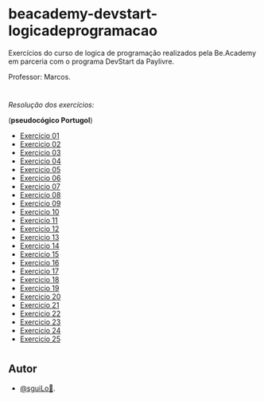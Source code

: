 
# beacademy-devstart-logicadeprogramacao

Exercícios do curso de logica de programação realizados pela Be.Academy em parceria com o programa DevStart da Paylivre.

Professor: Marcos.

#

*Resolução dos exercícios:*

(**pseudocógico Portugol**)


- [Exercício 01](./exercicio1-aula-03.ALG)
- [Exercicio 02](./exercicio2-aula-04.ALG)
- [Exercicio 03](./exercicio3-aula-05.ALG)
- [Exercicio 04](./exercicio4-aula-05.ALG)
- [Exercicio 05](./exercicio5-aula-06.ALG)
- [Exercicio 06](./exercicio6-aula-06.ALG)
- [Exercicio 07](./exercicio7-aula-06.ALG)
- [Exercicio 08](./exercicio8-aula-07.ALG)
- [Exercicio 09](./exercicio9-aula-07.ALG)
- [Exercicio 10](./exercicio10-aula-08.ALG)
- [Exercicio 11](./exercicio11-aula-08.ALG)
- [Exercicio 12](./exercicio12-aula-08.ALG)
- [Exercicio 13](./exercicio13-aula-08.ALG)
- [Exercicio 14](./exercicio14-aula-09.ALG)
- [Exercicio 15](./exercicio15-aula-09.ALG)
- [Exercicio 16](./exercicio16-aula-09.ALG)
- [Exercicio 17](./exercicio17-aula-09.ALG)
- [Exercicio 18](./exercicio18-aula-10.ALG)
- [Exercicio 19](./exercicio19-aula-10.ALG)
- [Exercicio 20](./exercicio20-aula-10.ALG)
- [Exercicio 21](./exercicio21-aula-11.ALG)
- [Exercicio 22](./exercicio22-aula-11.ALG)
- [Exercicio 23](./exercicio23-aula-11.ALG)
- [Exercicio 24](./exercicio24-aula-12.ALG)
- [Exercicio 25](./exercicio25-aula-12.ALG)

#

## Autor

- [@sguiLo🤠](https://github.com/sguiLo).
